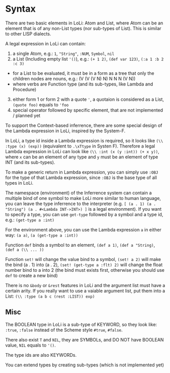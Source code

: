 Syntax
======

There are two basic elements in LoLi: Atom and List, where Atom can be an
element that is of any non-List types (nor sub-types of List). This is
similar to other LISP dialects.

A legal expression in LoLi can contain:

1. a single Atom, e.g.: `1`, `"String"`, `:NUM`, `Symbol`, `nil`
2. a List (Including empty list `'()`), e.g.: `(+ 1 2)`, `(def var 123)`,
  `(:a 1 :b 2 :c 3)`
  - for a List to be evaluated, it must be in a form as a tree that only
    the children nodes are nouns, e.g.: (V (V (V N) N) N N N (V N))
  - where verbs are Function type (and its sub-types, like Lambda and
    Procedure)
3. either form 1 or form 2 with a quote `'`, a quotaion is considered
  as a List, `(quote foo)` equals to `'foo`
4. special operator followed by specific element, that are not
  implemented / planned yet

To support the Context-based inferrence, there are some special design
of the Lambda expression in LoLi, inspired by the System-F.

In LoLi, a type id inside a Lambda expression is required, so it looks like
`(\\ :type (x) (exp))` (equivalent to `.\xTtype` in Systen F). Therefore a
legal Lambda expression in LoLi can look like `(\\ :int (x (y :int)) (+ x y))`,
where `x` can be an element of any type and `y` must be an element of type INT
(and its sub-types).

To make a generic return in Lambda expression, you can simply use `:OBJ` for
the type of that Lambda expression, since `:OBJ` is the base type of all types
in LoLi.

The namespace (environment) of the Inferrence system can contain a multiple
bind of one symbol to make LoLi more similar to human language, you can leave
the type inferrence to the interpreter (e.g.
`[ (a . 1) (a . "String") (a . #<Lambda INT->INT>) ]` is a legal environment).
If you want to specify a type, you can use `get-type` followed by a symbol
and a type id, e.g.: `(get-type a :int)`

For the environment above, you can use the Lambda expression `a` in either way:
`(a a)`, `(a (get-type a :int))`

Function `def` binds a symbol to an element, `(def a 1)`, `(def a "String)`,
`(def a (\\ ... ))`

Function `set!` will change the value bind to a symbol, `(set! a 2)` will make
the bind (a . 1) into (a . 2), `(set! (get-type a :flt) 2)` will change the
float number bind to a into 2 (the bind must exists first, otherwise you
should use `def` to create a new bind)

There is no `&body` or `&rest` features in LoLi and the argument list must have
a certain arity. If you really want to use a vaiable argument list, put them
into a List: `(\\ :type (a b c (rest :LIST)) exp)`

Misc
----

The BOOLEAN type in LoLi is a sub-type of KEYWORD, so they look like: `:true`,
`:false` instead of the Scheme style `#true`, `#false`.

There also exist `T` and `NIL`, they are SYMBOLs, and DO NOT have BOOLEAN value,
`NIL` equals to `'()`.

The type ids are also KEYWORDs.

You can extend types by creating sub-types (which is not implemented yet)
